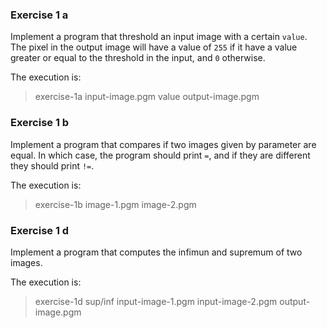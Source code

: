 ### Exercise 1 a

Implement a program that threshold an input image with a certain `value`.
The pixel in the output image will have a value of `255` if it have a value
greater or equal to the threshold in the input, and `0` otherwise.

The execution is:

> exercise-1a input-image.pgm value output-image.pgm

### Exercise 1 b
 
Implement a program that compares if two images given by parameter are equal.
In which case, the program should print `=`, and if they are different they
should print `!=`.

The execution is:
 
> exercise-1b image-1.pgm image-2.pgm

### Exercise 1 d

Implement a program that computes the infimun and supremum of two images.

The execution is:

> exercise-1d sup/inf input-image-1.pgm input-image-2.pgm output-image.pgm